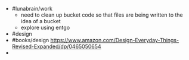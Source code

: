 - #lunabrain/work
	- need to clean up bucket code so that files are being written to the idea of a bucket
	- explore using entgo
- #design
- #books/design https://www.amazon.com/Design-Everyday-Things-Revised-Expanded/dp/0465050654
-